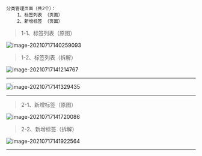 ~~~
分类管理页面（共2个）：
	1、标签列表 （页面）
	2、新增标签 （页面）
~~~

> 1-1、标签列表（原图）

![image-20210717140259093](https://gitee.com/sheep-are-flying-in-the-sky/my-picture/raw/master/picture9/image-20210717140259093.png)



> 1-2、标签列表（拆解）

![image-20210717141214767](https://gitee.com/sheep-are-flying-in-the-sky/my-picture/raw/master/picture9/image-20210717141214767.png)

---

![image-20210717141329435](https://gitee.com/sheep-are-flying-in-the-sky/my-picture/raw/master/picture9/image-20210717141329435.png)

---

> 2-1、新增标签（原图）

![image-20210717141720086](https://gitee.com/sheep-are-flying-in-the-sky/my-picture/raw/master/picture9/image-20210717141720086.png)



> 2-2、新增标签（拆解）

![image-20210717141922564](https://gitee.com/sheep-are-flying-in-the-sky/my-picture/raw/master/picture9/image-20210717141922564.png)

---